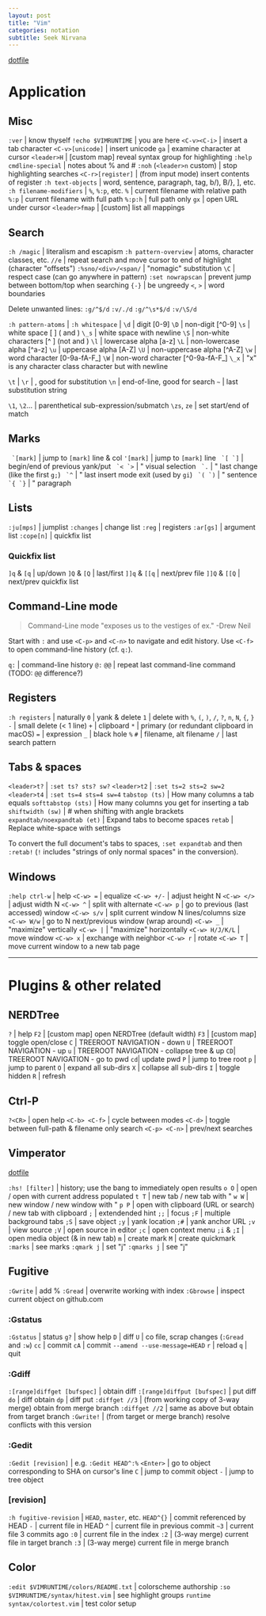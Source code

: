 ```yaml
---
layout: post
title: "Vim"
categories: notation
subtitle: Seek Nirvana
---
```


[dotfile](https://github.com/cozywigwam/dotfiles/blob/master/.vimrc)

# Application

## Misc

`:ver` | know thyself
`!echo $VIMRUNTIME` | you are here
`<C-v><C-i>` | insert a tab character
`<C-v>[unicode]` | insert unicode
`ga` | examine character at cursor
`<leader>H` | [custom map] reveal syntax group for highlighting 
`:help cmdline-special` | notes about % and #
`:noh` (`<leader>n` custom) | stop highlighting searches
`<C-r>[register]` | (from input mode) insert contents of register
`:h text-objects` | word, sentence, paragraph, tag, b/), B/}, ], etc.
`:h filename-modifiers` | `%`, `%:p`, etc.
`%` | current filename with relative path
`%:p` | current filename with full path
`%:p:h` | full path only
`gx` | open URL under cursor
`<leader>fmap` | [custom] list all <leader> mappings


## Search

`:h /magic` | literalism and escapism
`:h pattern-overview` | atoms, character classes, etc.
`//e` | repeat search and move cursor to end of highlight (character "offsets")
`:%sno/<div>/<span/` | "nomagic" substitution
`\C` | respect case (can go anywhere in pattern)
`:set nowrapscan` | prevent jump between bottom/top when searching
`{-}` | be ungreedy
`<`, `>` | word boundaries

Delete unwanted lines:
`:g/^$/d`
`:v/./d`
`:g/^\s*$/d`
`:v/\S/d`

`:h pattern-atoms` |
`:h whitespace` |
`\d` | digit [0-9]
`\D` | non-digit [^0-9]
`\s` | white space [ ] (<Tab> and <Space>)
`\_s` | white space with newline
`\S` | non-white characters [^ ] (not <Tab> and <Space>)
`\l` | lowercase alpha [a-z]
`\L` | non-lowercase alpha [^a-z]
`\u` | uppercase alpha [A-Z]
`\U` | non-uppercase alpha [^A-Z]
`\w` | word character [0-9a-fA-F_]
`\W` | non-word character [^0-9a-fA-F_]
`\_x` | "x" is any character class character but with newline

`\t` | <tab>
`\r` | <cr>, good for substitution
`\n` | end-of-line, good for search
`~` | last substitution string

`\1`, `\2`... | parenthetical sub-expression/submatch
`\zs`, `ze` | set start/end of match

## Marks

`` `[mark]`` | jump to `[mark]` line & col
`'[mark]` | jump to `[mark]` line
`` `[ `]`` | begin/end of previous yank/put
`` `< `>`` | " visual selection
`` `.`` | " last change (like the first `g;`)
`` `^`` | " last insert mode exit (used by `gi`)
`` `( `)`` | " sentence
`` `{ `}`` | " paragraph



## Lists

`:ju[mps]` | jumplist
`:changes` | change list
`:reg` | registers
`:ar[gs]` | argument list
`:cope[n]` | quickfix list

### Quickfix list

`]q` & `[q` | up/down
`]Q` & `[Q` | last/first
`]]q` & `[[q` | next/prev file
`]]Q` & `[[Q` | next/prev quickfix list


## Command-Line mode

> Command-Line mode "exposes us to the vestiges of ex." -Drew Neil 

Start with `:` and use `<C-p>` and `<C-n>` to navigate and edit history. Use `<C-f>` to open command-line history (cf. `q:`).

`q:` | command-line history
`@:` `@@` | repeat last command-line command (TODO: `@@` difference?)



## Registers

`:h registers` | naturally
`0` | yank & delete
`1` | delete with `%`, `(`, `)`, `/`, `?`, `n`, `N`, `{`, `}`
`-` | small delete (< 1 line)
`+` | clipboard
`*` | primary (or redundant clipboard in macOS)
`=` | expression
`_` | black hole
`%` `#` | filename, alt filename
`/` | last search pattern


## Tabs & spaces

`<leader>t?` | `:set ts? sts? sw?`
`<leader>t2` | `:set ts=2 sts=2 sw=2`
`<leader>t4` | `:set ts=4 sts=4 sw=4`
`tabstop (ts)` | How many columns a tab equals
`softtabstop (sts)` | How many columns you get for inserting a tab
`shiftwidth (sw)` | # when shifting with angle brackets
`expandtab/noexpandtab (et)` | Expand tabs to become spaces
`retab` | Replace white-space with settings

To convert the full document's tabs to spaces, `:set expandtab` and then `:retab!` (`!` includes "strings of only normal spaces" in the conversion).



## Windows

`:help ctrl-w` | help
`<C-w> =` | equalize
`<C-w> +/-` | adjust height N
`<C-w> </>` | adjust width N
`<C-w> ^` | split with alternate
`<C-w> p` | go to previous (last accessed) window
`<C-w> s/v` | split current window N lines/columns size
`<C-w> W/w` | go to N next/previous window (wrap around) 
`<C-w> _` | "maximize" vertically
`<C-w> |` | "maximize" horizontally
`<C-w> H/J/K/L` | move window
`<C-w> x` | exchange with neighbor
`<C-w> r` | rotate
`<C-w> T` | move current window to a new tab page


<hr/>

# Plugins & other related

## NERDTree

`?` | help
`F2` | [custom map] open NERDTree (default width)
`F3` | [custom map] toggle open/close
`C` | TREEROOT NAVIGATION - down
`U` | TREEROOT NAVIGATION - up
`u` | TREEROOT NAVIGATION - collapse tree & up
`CD`| TREEROOT NAVIGATION - go to pwd
`cd`| update pwd
`P` | jump to tree root
`p` | jump to parent
`O` | expand all sub-dirs
`X` | collapse all sub-dirs
`I` | toggle hidden
`R` | refresh



## Ctrl-P

`?<CR>` | open help
`<C-b> <C-f>` | cycle between modes
`<C-d>` | toggle between full-path & filename only search
`<C-p> <C-n>` | prev/next searches



## Vimperator

[dotfile](https://github.com/cozywigwam/dotfiles/blob/master/.vimperatorrc)

`:hs! [filter]` | history; use the bang to immediately open results
`o O` | open / open with current address populated
`t T` | new tab / new tab with "
`w W` | new window / new window with "
`p P` | open with clipboard (URL or search) / new tab with clipboard
`;` | extendended hint
`;;` | focus
`;F` | multiple background tabs
`;S` | save object
`;y` | yank location
`;#` | yank anchor URL
`;v` | view source
`;V` | open source in editor
`;c` | open context menu
`;i` & `;I` | open media object (& in new tab)
`m` | create mark
`M` | create quickmark
`:marks` | see marks
`:qmark j` | set "j"
`:qmarks j` | see "j"


## Fugitive

`:Gwrite` | add %
`:Gread` | overwrite working with index
`:Gbrowse` | inspect current object on github.com

### :Gstatus

`:Gstatus` | status
`g?` | show help
`D` | diff
`U` | co file, scrap changes (`:Gread` and `:w`)
`cc` | commit
`cA` | commit `--amend --use-message=HEAD`
`r` | reload
`q` | quit

### :Gdiff

`:[range]diffget [bufspec]` | obtain diff
`:[range]diffput [bufspec]` | put diff
`do` | diff obtain
`dp` | diff put
`:diffget //3` | (from working copy of 3-way merge) obtain from merge branch
`:diffget //2` | same as above but obtain from target branch
`:Gwrite!` | (from target or merge branch) resolve conflicts with this version

### :Gedit

`:Gedit [revision]` | e.g. `:Gedit HEAD^:%`
`<Enter>` | go to object corresponding to SHA on cursor's line
`C` | jump to commit object
`-` | jump to tree object

### [revision]

`:h fugitive-revision` | `HEAD`, `master`, etc.
`HEAD^{}` | commit referenced by HEAD
`-` | current file in HEAD
`^` | current file in previous commit
`~3` | current file 3 commits ago
`:0` | current file in the index
`:2` | (3-way merge) current file in target branch
`:3` | (3-way merge) current file in merge branch


## Color

`:edit $VIMRUNTIME/colors/README.txt` | colorscheme authorship
`:so $VIMRUNTIME/syntax/hitest.vim` | see highlight groups
`runtime syntax/colortest.vim` | test color setup 
